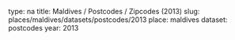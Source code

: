 type: na
title: Maldives / Postcodes / Zipcodes (2013)
slug: places/maldives/datasets/postcodes/2013
place: maldives
dataset: postcodes
year: 2013

